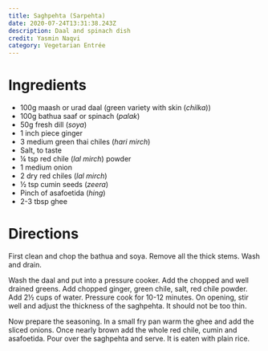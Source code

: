```yaml
---
title: Saghpehta (Sarpehta)
date: 2020-07-24T13:31:38.243Z
description: Daal and spinach dish
credit: Yasmin Naqvi
category: Vegetarian Entrée
---
```

# Ingredients
* 100g maash or urad daal (green variety with skin (_chilka_))             
* 100g bathua saaf or spinach (_palak_)
* 50g fresh dill (_soya_)
* 1 inch piece ginger
* 3 medium green thai chiles (_hari mirch_)
* Salt, to taste
* ¼ tsp red chile (_lal mirch_) powder
* 1 medium onion
* 2 dry red chiles (_lal mirch_)
* ½ tsp cumin seeds (_zeera_)
* Pinch of asafoetida (_hing_)
* 2-3 tbsp ghee

# Directions
First clean and chop the bathua and soya. Remove all the thick stems. Wash and drain.

Wash the daal and put into a pressure cooker. Add the chopped and well drained greens. Add chopped ginger, green chile, salt, red chile powder. Add 2½ cups of water. Pressure cook for 10-12 minutes. On opening, stir well and adjust the thickness of the saghpehta. It should not be too thin.

Now prepare the seasoning. In a small fry pan warm the ghee and add the sliced onions. Once nearly brown add the whole red chile, cumin and asafoetida. Pour over the saghpehta and serve. It is eaten with plain rice.
